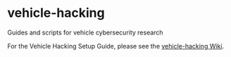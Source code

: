 # vehicle-hacking
Guides and scripts for vehicle cybersecurity research

For the Vehicle Hacking Setup Guide, please see the [vehicle-hacking Wiki](https://github.com/mortedamos/vehicle-hacking/wiki/Vehicle-Hacking-Setup-Guide:-Part-0:-Introduction).
